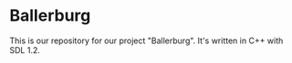 Ballerburg
==========

This is our repository for our project "Ballerburg". It's written in C++ with SDL 1.2.
